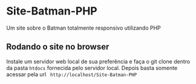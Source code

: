 # Site-Batman-PHP
Um site sobre o Batman totalmente responsivo utilizando PHP

## Rodando o site no browser
Instale um servidor web local de sua preferência e faça o git clone dentro da pasta ``htdocs`` fornecida pelo servidor local.
Depois basta somente acessar pela url ``` http://localhost/Site-Batman-PHP```
